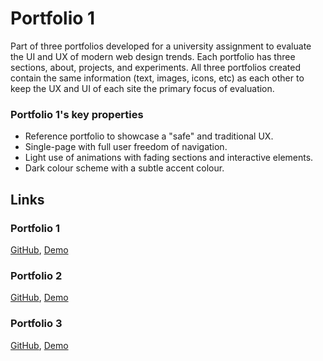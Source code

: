 # Portfolio 1

Part of three portfolios developed for a university assignment to evaluate the UI and UX of modern web design trends. Each portfolio has three sections, about, projects, and experiments. All three portfolios created contain the same information (text, images, icons, etc) as each other to keep the UX and UI of each site the primary focus of evaluation.

### Portfolio 1's key properties

- Reference portfolio to showcase a "safe" and traditional UX.
- Single-page with full user freedom of navigation.
- Light use of animations with fading sections and interactive elements.
- Dark colour scheme with a subtle accent colour.

## Links
### Portfolio 1
[GitHub](https://github.com/REAZN/portfolio),
[Demo](https://portfolio1.reazn.me/)

### Portfolio 2
[GitHub](https://github.com/REAZN/portfolio2),
[Demo](https://portfolio2.reazn.me/)

### Portfolio 3
[GitHub](https://github.com/REAZN/portfolio3),
[Demo](https://portfolio3.reazn.me/)
